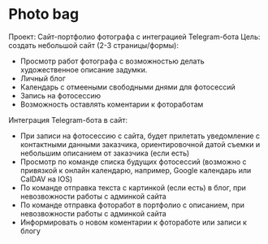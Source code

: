 # Photo bag

Проект: Сайт-портфолио фотографа с интеграцией Telegram-бота
Цель: создать небольшой сайт (2-3 страницы/формы):
- Просмотр работ фотографа с возможностью делать художественное описание задумки.
- Личный блог
- Календарь с отмееными свободными днями для фотосессий
- Запись на фотосессию
- Возможность оставлять коментарии к фотоработам

Интеграция Telegram-бота в сайт:
- При записи на фотосессию с сайта, будет прилетать уведомление с контактными данными заказчика, ориентировочной датой съемки и небольшим описанием от заказчика (если есть)
- Просмотр по команде списка будущих фотосессий (возможно с привязкой к онлайн календарю, например, Google календарь или CalDAV на IOS)
- По команде отправка текста с картинкой (если есть) в блог, при невозвожности работы с админкой сайта
- По команде отправка фоторабот в портфолио с описанием, при невозвожности работы с админкой сайта
- Информировать о новом коментарии к фотоработе или записи к блогу
